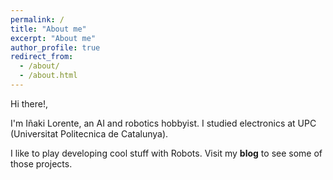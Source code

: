 ```yaml
---
permalink: /
title: "About me"
excerpt: "About me"
author_profile: true
redirect_from: 
  - /about/
  - /about.html
---
```


Hi there!,

I'm Iñaki Lorente, an AI and robotics hobbyist. I studied electronics at UPC (Universitat Politecnica de Catalunya). 

I like to play developing cool stuff with Robots. Visit my **blog** to see some of those projects.